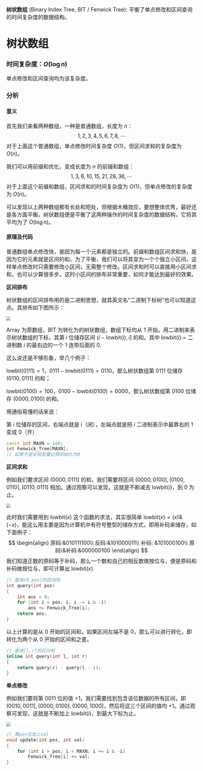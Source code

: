 **树状数组** (Binary Index Tree, BIT / Fenwick Tree): 平衡了单点修改和区间查询的时间复杂度的数据结构。

<!--more-->

# 树状数组

### 时间复杂度：$O(\log n)$

单点修改和区间查询均为该复杂度。

### 分析

#### 意义

首先我们来看两种数组，一种是普通数组，长度为 $n$：
$$
1,2,3,4,5,6,7,8,\cdots
$$
对于上面这个普通数组，单点修改时间复杂度 $O(1)$，但区间求和的复杂度为 $O(n)$。

我们可以用前缀和优化，变成长度为 $n$ 的前缀和数组：
$$
1,3,6,10,15,21,28,36,\cdots
$$
对于上面这个前缀和数组，区间求和的时间复杂度为 $O(1)$，但单点修改的复杂度为 $O(n)$。

可以发现以上两种数组都有长处和短处，但根据木桶效应，要想整体优秀，最好还是各方面平衡。树状数组便是平衡了这两种操作的时间复杂度的数据结构，它将其平均为了 $O(\log n)$。

#### 原理及代码

普通数组单点修改快，是因为每一个元素都是独立的。前缀和数组区间求和快，是因为它的元素就是区间的和。为了平衡，我们可以将其变为一个个独立小区间，这样单点修改时只需要修改小区间，无需整个修改。区间求和时可以直接用小区间求和，也可以少算很多步。这时小区间的排布非常重要，如何才能达到最好的效果。

**区间排布**

树状数组的区间排布用的是二进制思想，就其英文名“二进制下标树”也可以知道这点。其排布如下图所示：

<img src="https://assets.zouht.com/img/note/54-01.webp" style="zoom: 67%;" />

Array 为原数组，BIT 为转化为的树状数组，数组下标均从 $1$ 开始。用二进制来表示树状数组的下标，其第 $i$ 位储存区间 $(i-\mathrm{lowbit}(i),i]$ 的和。其中 $\mathrm{lowbit}(i):=$ 二进制数 $i$ 的最右边的一个 $1$ 连带后面的 $0$.

这么说还是不够形象，举几个例子：

$\mathrm{lowbit}(0111)=1$，$0111-\mathrm{lowbit}(0111)=0110$，那么树状数组第 $0111$ 位储存 $(0110,0111]$ 的和；

$\mathrm{lowbit}(0100)=100$，$0100-\mathrm{lowbit}(0100)=0000$，那么树状数组第 $0100$ 位储存 $(0000,0100]$ 的和。

用通俗易懂的话来说：

第 $i$ 位储存的区间，右端点就是 $i$（闭），左端点就是把 $i$ 二进制表示中最靠右的 $1$ 变成 $0$（开）

```cpp
const int MAXN = 1e6;
int Fenwick_Tree[MAXN];
// 如果不是全局变量记得初始化为0
```

**区间求和**

例如我们要求区间 $(0000,0111]$ 的和，我们需要将区间 $(0000,0100],(0100,0110],(0110,0111]$ 相加。通过观察可以发现，这就是不断减去 $\mathrm{lowbit}(i)$，到 $0$ 为止。

<img src="https://assets.zouht.com/img/note/54-02.webp" style="zoom: 67%;" />

此时我们需要用到 $\mathrm{lowbit}(x)$ 这个函数的求法，其实很简单 $\mathrm{lowbit}(x)=(x)\&(-x)$，能这么用主要是因为计算机中有符号整型的储存方式，即用补码来储存，如下面例子：
$$
\begin{align}
原码:&010111100\\
反码:&101000011\\
补码: &101000100\\
原码\&补码:&000000100
\end{align}
$$
我们知道正数的原码等于补码，那么一个数和自己的相反数做按位与，便是原码和补码做按位与，即可计算出 $\mathrm{lowbit}(x)$.

```cpp
// 查询(0,pos]的区间和
int query(int pos)
{
    int ans = 0;
    for (int i = pos; i; i -= i & -i)
        ans += Fenwick_Tree[i];
    return ans;
}
```

以上计算的是从 $0$ 开始的区间和，如果区间左端不是 $0$，那么可以进行转化，即转化为两个从 $0$ 开始的区间和之差。

```cpp
// 查询[l,r]的区间和
inline int query(int l, int r)
{
    return query(r) - query(l - 1);
}
```

**单点修改**

例如我们要将第 $0011$ 位的值 $+1$，我们需要找到包含该位数据的所有区间，即 $(0010,0011],(0000,0100],(0000,1000]$，然后将这三个区间的值均 $+1$。通过观察可发现，这就是不断加上 $\mathrm{lowbit}(i)$，到最大下标为止。

<img src="https://assets.zouht.com/img/note/54-03.webp" style="zoom: 67%;" />

```cpp
// 第pos位加上val
void update(int pos, int val)
{
    for (int i = pos; i < MAXN; i += i & -i)
        Fenwick_Tree[i] += val;
}
```

